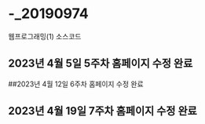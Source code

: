 # -_20190974
웹프로그래밍(1) 소스코드

## 2023년 4월 5일 5주차 홈페이지 수정 완료

##2023년 4월 12일 6주차 홈페이지 수정 완료

## 2023년 4월 19일 7주차 홈페이지 수정 완료
